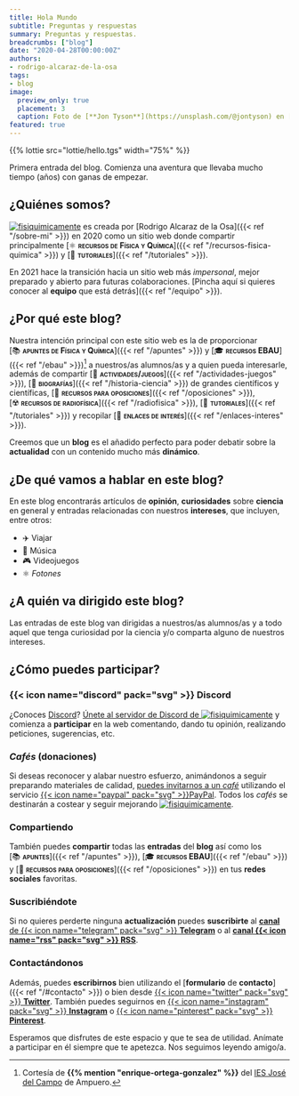 ```yaml
---
title: Hola Mundo
subtitle: Preguntas y respuestas
summary: Preguntas y respuestas.
breadcrumbs: ["blog"]
date: "2020-04-28T00:00:00Z"
authors:
- rodrigo-alcaraz-de-la-osa
tags:
- blog
image:
  preview_only: true
  placement: 3
  caption: Foto de [**Jon Tyson**](https://unsplash.com/@jontyson) en [Unsplash](https://unsplash.com)
featured: true  
---
```


{{% lottie src="lottie/hello.tgs" width="75%" %}}

Primera entrada del blog. Comienza una aventura que llevaba mucho tiempo (años) con ganas de empezar.

## ¿Quiénes somos?

[<img draggable="false" class="icon" alt="fisiquimicamente" src="/icon/logo-fisiquimicamente.svg">](/) es creada por [Rodrigo Alcaraz de la Osa]({{< ref "/sobre-mi" >}}) en 2020 como un sitio web donde compartir principalmente [⚛️&nbsp;<span style="font-variant:small-caps;">**recursos de Física y Química**</span>]({{< ref "/recursos-fisica-quimica" >}}) y [🤝&nbsp;<span style="font-variant:small-caps;">**tutoriales**</span>]({{< ref "/tutoriales" >}}).

En 2021 hace la transición hacia un sitio web más *impersonal*, mejor preparado y abierto para futuras colaboraciones. [Pincha aquí si quieres conocer al **equipo** que está detrás]({{< ref "/equipo" >}}).

## ¿Por qué este blog?

Nuestra intención principal con este sitio web es la de proporcionar [📚&nbsp;<span style="font-variant:small-caps;">**apuntes de Física y Química**</span>]({{< ref "/apuntes" >}}) y [🎓&nbsp;<span style="font-variant:small-caps;">**recursos EBAU**</span>]({{< ref "/ebau" >}})[^1] a nuestros/as alumnos/as y a quien pueda interesarle, además de compartir [🧩&nbsp;<span style="font-variant:small-caps;">**actividades/juegos**</span>]({{< ref "/actividades-juegos" >}}), [📖&nbsp;<span style="font-variant:small-caps;">**biografías**</span>]({{< ref "/historia-ciencia" >}}) de grandes científicos y científicas, [📝&nbsp;<span style="font-variant:small-caps;">**recursos para oposiciones**</span>]({{< ref "/oposiciones" >}}), [☢️&nbsp;<span style="font-variant:small-caps;">**recursos de radiofísica**</span>]({{< ref "/radiofisica" >}}), [🤝&nbsp;<span style="font-variant:small-caps;">**tutoriales**</span>]({{< ref "/tutoriales" >}}) y recopilar [🔗&nbsp;<span style="font-variant:small-caps;">**enlaces de interés**</span>]({{< ref "/enlaces-interes" >}}).

[^1]: Cortesía de **{{% mention "enrique-ortega-gonzalez" %}}** del [IES José del Campo](http://www.josedelcampo.com) de Ampuero.

Creemos que un **blog** es el añadido perfecto para poder debatir sobre la **actualidad** con un contenido mucho más **dinámico**.

## ¿De qué vamos a hablar en este blog?
En este blog encontrarás artículos de **opinión**, **curiosidades** sobre **ciencia** en general y entradas relacionadas con nuestros **intereses**, que incluyen, entre otros:

- ✈️ Viajar
- 🎸 Música
- 🎮 Videojuegos
- ⚛️ *Fotones*

## ¿A quién va dirigido este blog?

Las entradas de este blog van dirigidas a nuestros/as alumnos/as y a todo aquel que tenga curiosidad por la ciencia y/o comparta alguno de nuestros intereses.

## ¿Cómo puedes participar?

### {{< icon name="discord" pack="svg" >}} Discord

¿Conoces [Discord](https://discord.com/)? [Únete al servidor de Discord de <img draggable="false" class="icon" alt="fisiquimicamente" src="/icon/logo-fisiquimicamente.svg">](https://discord.gg/kJqPqTJ) y comienza a **participar** en la web comentando, dando tu opinión, realizando peticiones, sugerencias, etc.

### *Cafés* (donaciones)

Si deseas reconocer y alabar nuestro esfuerzo, animándonos a seguir preparando materiales de calidad, [puedes invitarnos a un *café*](https://www.paypal.com/donate/?business=5DYE3DLPRQTQG&no_recurring=0&item_name=¡Gracias%21+Con+tu+contribución+estás+ayudando+a+que+FisiQu%C3%ADmicamente+siga+mejorando.&currency_code=EUR) utilizando el servicio [{{< icon name="paypal" pack="svg" >}}PayPal](https://www.paypal.com/es/home). Todos los *cafés* se destinarán a costear y seguir mejorando [<img draggable="false" class="icon" alt="fisiquimicamente" src="/icon/logo-fisiquimicamente.svg">](/).

### Compartiendo

También puedes <strong>compartir</strong> todas las <strong>entradas</strong> del <strong>blog</strong> así como los [📚&nbsp;<span style="font-variant:small-caps;">**apuntes**</span>]({{< ref "/apuntes" >}}), [🎓&nbsp;<span style="font-variant:small-caps;">**recursos EBAU**</span>]({{< ref "/ebau" >}}) y [📝&nbsp;<span style="font-variant:small-caps;">**recursos para oposiciones**</span>]({{< ref "/oposiciones" >}}) en tus **redes sociales** favoritas.

### Suscribiéndote

Si no quieres perderte ninguna **actualización** puedes **suscribirte** al [**canal** de {{< icon name="telegram" pack="svg" >}} **Telegram**](https://t.me/fisiquimicamente) o al [**canal {{< icon name="rss" pack="svg" >}} RSS**](/index.xml).

### Contactándonos

Además, puedes **escribirnos** bien utilizando el [**formulario** de **contacto**]({{< ref "/#contacto" >}}) o bien desde [{{< icon name="twitter" pack="svg" >}} **Twitter**](https://twitter.com/fqmente). También puedes seguirnos en [{{< icon name="instagram" pack="svg" >}} **Instagram**](https://www.instagram.com/fisiquimicamente/) o [{{< icon name="pinterest" pack="svg" >}} **Pinterest**](https://www.pinterest.es/fisiquimicamente/).

Esperamos que disfrutes de este espacio y que te sea de utilidad. Anímate a participar en él siempre que te apetezca. Nos seguimos leyendo amigo/a.
